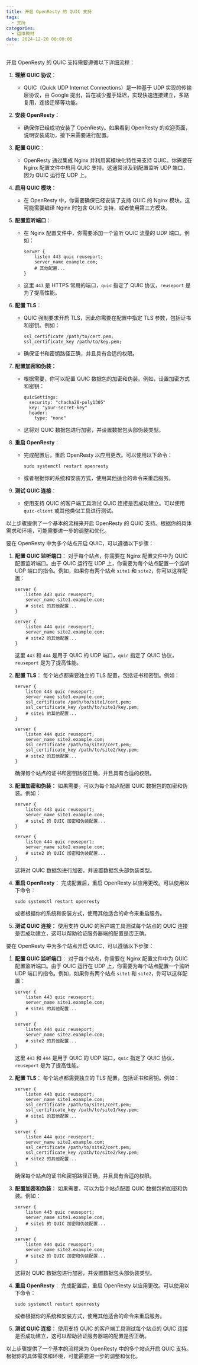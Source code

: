 ```yaml
---
title: 开启 OpenResty 的 QUIC 支持
tags:
  - 支持
categories:
  - 运维教材
date: 2024-12-20 00:00:00
---
```


> 

<!-- more -->

## 

开启 OpenResty 的 QUIC 支持需要遵循以下详细流程：

1. **理解 QUIC 协议**：
   - QUIC（Quick UDP Internet Connections）是一种基于 UDP 实现的传输层协议，由 Google 提出，旨在减少握手延迟，实现快速连接建立，多路复用，连接迁移等功能。

2. **安装 OpenResty**：
   - 确保你已经成功安装了 OpenResty。如果看到 OpenResty 的欢迎页面，说明安装成功，接下来需要进行配置。

3. **配置 QUIC**：
   - OpenResty 通过集成 Nginx 并利用其模块化特性来支持 QUIC。你需要在 Nginx 配置文件中启用 QUIC 支持。这通常涉及到配置监听 UDP 端口，因为 QUIC 运行在 UDP 上。

4. **启用 QUIC 模块**：
   - 在 OpenResty 中，你需要确保已经安装了支持 QUIC 的 Nginx 模块。这可能需要编译 Nginx 时包含 QUIC 支持，或者使用第三方模块。

5. **配置监听端口**：
   - 在 Nginx 配置文件中，你需要添加一个监听 QUIC 流量的 UDP 端口。例如：
     ```
     server {
         listen 443 quic reuseport;
         server_name example.com;
         # 其他配置...
     }
     ```
   - 这里 `443` 是 HTTPS 常用的端口，`quic` 指定了 QUIC 协议，`reuseport` 是为了提高性能。

6. **配置 TLS**：
   - QUIC 强制要求开启 TLS，因此你需要在配置中指定 TLS 参数，包括证书和密钥。例如：
     ```
     ssl_certificate /path/to/cert.pem;
     ssl_certificate_key /path/to/key.pem;
     ```
   - 确保证书和密钥路径正确，并且具有合适的权限。

7. **配置加密和伪装**：
   - 根据需要，你可以配置 QUIC 数据包的加密和伪装。例如，设置加密方式和密钥：
     ```
     quicSettings:
       security: "chacha20-poly1305"
       key: "your-secret-key"
       header:
         type: "none"
     ```
   - 这将对 QUIC 数据包进行加密，并设置数据包头部伪装类型。

8. **重启 OpenResty**：
   - 完成配置后，重启 OpenResty 以应用更改。可以使用以下命令：
     ```
     sudo systemctl restart openresty
     ```
   - 或者根据你的系统和安装方式，使用其他适合的命令来重启服务。

9. **测试 QUIC 连接**：
   - 使用支持 QUIC 的客户端工具测试 QUIC 连接是否成功建立。可以使用 `quic-client` 或其他类似工具进行测试。

以上步骤提供了一个基本的流程来开启 OpenResty 的 QUIC 支持。根据你的具体需求和环境，可能需要进一步的调整和优化。

要在 OpenResty 中为多个站点开启 QUIC，可以遵循以下步骤：

1. **配置 QUIC 监听端口**：
   对于每个站点，你需要在 Nginx 配置文件中为 QUIC 配置监听端口。由于 QUIC 运行在 UDP 上，你需要为每个站点配置一个监听 UDP 端口的指令。例如，如果你有两个站点 `site1` 和 `site2`，你可以这样配置：
   ```nginx
   server {
       listen 443 quic reuseport;
       server_name site1.example.com;
       # site1 的其他配置...
   }

   server {
       listen 444 quic reuseport;
       server_name site2.example.com;
       # site2 的其他配置...
   }
   ```
   这里 `443` 和 `444` 是用于 QUIC 的 UDP 端口，`quic` 指定了 QUIC 协议，`reuseport` 是为了提高性能。

2. **配置 TLS**：
   每个站点都需要独立的 TLS 配置，包括证书和密钥。例如：
   ```nginx
   server {
       listen 443 quic reuseport;
       server_name site1.example.com;
       ssl_certificate /path/to/site1/cert.pem;
       ssl_certificate_key /path/to/site1/key.pem;
       # site1 的其他配置...
   }

   server {
       listen 444 quic reuseport;
       server_name site2.example.com;
       ssl_certificate /path/to/site2/cert.pem;
       ssl_certificate_key /path/to/site2/key.pem;
       # site2 的其他配置...
   }
   ```
   确保每个站点的证书和密钥路径正确，并且具有合适的权限。

3. **配置加密和伪装**：
   如果需要，可以为每个站点配置 QUIC 数据包的加密和伪装。例如：
   ```nginx
   server {
       listen 443 quic reuseport;
       server_name site1.example.com;
       # site1 的 QUIC 加密和伪装配置...
   }

   server {
       listen 444 quic reuseport;
       server_name site2.example.com;
       # site2 的 QUIC 加密和伪装配置...
   }
   ```
   这将对 QUIC 数据包进行加密，并设置数据包头部伪装类型。

4. **重启 OpenResty**：
   完成配置后，重启 OpenResty 以应用更改。可以使用以下命令：
   ```
   sudo systemctl restart openresty
   ```
   或者根据你的系统和安装方式，使用其他适合的命令来重启服务。

5. **测试 QUIC 连接**：
   使用支持 QUIC 的客户端工具测试每个站点的 QUIC 连接是否成功建立，这可以帮助验证服务器端的配置是否正确。

要在 OpenResty 中为多个站点开启 QUIC，可以遵循以下步骤：

1. **配置 QUIC 监听端口**：
   对于每个站点，你需要在 Nginx 配置文件中为 QUIC 配置监听端口。由于 QUIC 运行在 UDP 上，你需要为每个站点配置一个监听 UDP 端口的指令。例如，如果你有两个站点 `site1` 和 `site2`，你可以这样配置：
   ```nginx
   server {
       listen 443 quic reuseport;
       server_name site1.example.com;
       # site1 的其他配置...
   }

   server {
       listen 444 quic reuseport;
       server_name site2.example.com;
       # site2 的其他配置...
   }
   ```
   这里 `443` 和 `444` 是用于 QUIC 的 UDP 端口，`quic` 指定了 QUIC 协议，`reuseport` 是为了提高性能。

2. **配置 TLS**：
   每个站点都需要独立的 TLS 配置，包括证书和密钥。例如：
   ```nginx
   server {
       listen 443 quic reuseport;
       server_name site1.example.com;
       ssl_certificate /path/to/site1/cert.pem;
       ssl_certificate_key /path/to/site1/key.pem;
       # site1 的其他配置...
   }

   server {
       listen 444 quic reuseport;
       server_name site2.example.com;
       ssl_certificate /path/to/site2/cert.pem;
       ssl_certificate_key /path/to/site2/key.pem;
       # site2 的其他配置...
   }
   ```
   确保每个站点的证书和密钥路径正确，并且具有合适的权限。

3. **配置加密和伪装**：
   如果需要，可以为每个站点配置 QUIC 数据包的加密和伪装。例如：
   ```nginx
   server {
       listen 443 quic reuseport;
       server_name site1.example.com;
       # site1 的 QUIC 加密和伪装配置...
   }

   server {
       listen 444 quic reuseport;
       server_name site2.example.com;
       # site2 的 QUIC 加密和伪装配置...
   }
   ```
   这将对 QUIC 数据包进行加密，并设置数据包头部伪装类型。

4. **重启 OpenResty**：
   完成配置后，重启 OpenResty 以应用更改。可以使用以下命令：
   ```
   sudo systemctl restart openresty
   ```
   或者根据你的系统和安装方式，使用其他适合的命令来重启服务。

5. **测试 QUIC 连接**：
   使用支持 QUIC 的客户端工具测试每个站点的 QUIC 连接是否成功建立，这可以帮助验证服务器端的配置是否正确。

以上步骤提供了一个基本的流程来为 OpenResty 中的多个站点开启 QUIC 支持。根据你的具体需求和环境，可能需要进一步的调整和优化。
